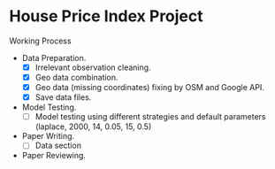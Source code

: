# House Price Index Project

Working Process
- Data Preparation.
  - [x] Irrelevant observation cleaning.
  - [x] Geo data combination.
  - [x] Geo data (missing coordinates) fixing by OSM and Google API.
  - [x] Save data files.
- Model Testing.
  - [ ] Model testing using different strategies and default parameters (laplace, 2000, 14, 0.05, 15, 0.5)
- Paper Writing.
  - [ ] Data section
- Paper Reviewing.
